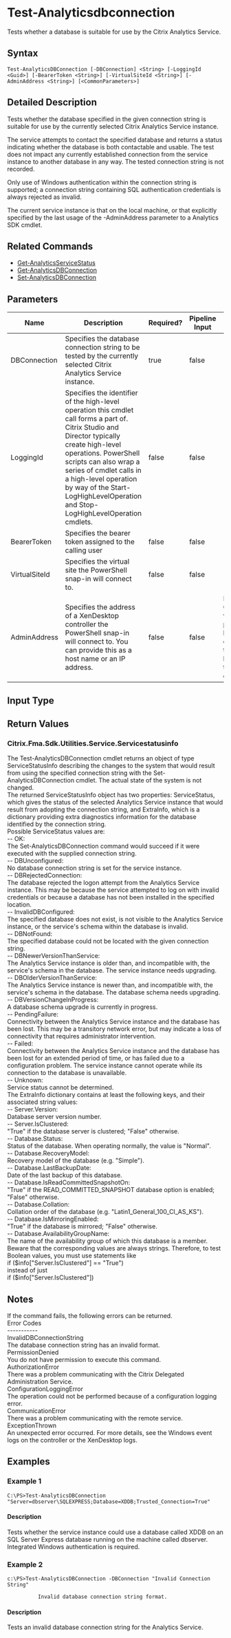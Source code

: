 ﻿
# Test-Analyticsdbconnection
Tests whether a database is suitable for use by the Citrix Analytics Service.
## Syntax
```
Test-AnalyticsDBConnection [-DBConnection] <String> [-LoggingId <Guid>] [-BearerToken <String>] [-VirtualSiteId <String>] [-AdminAddress <String>] [<CommonParameters>]
```
## Detailed Description
Tests whether the database specified in the given connection string is suitable for use by the currently selected Citrix Analytics Service instance.

The service attempts to contact the specified database and returns a status indicating whether the database is both contactable and usable. The test does not impact any currently established connection from the service instance to another database in any way. The tested connection string is not recorded.

Only use of Windows authentication within the connection string is supported; a connection string containing SQL authentication credentials is always rejected as invalid.

The current service instance is that on the local machine, or that explicitly specified by the last usage of the -AdminAddress parameter to a Analytics SDK cmdlet.


## Related Commands

* [Get-AnalyticsServiceStatus](../Get-AnalyticsServiceStatus/)
* [Get-AnalyticsDBConnection](../Get-AnalyticsDBConnection/)
* [Set-AnalyticsDBConnection](../Set-AnalyticsDBConnection/)
## Parameters
| Name   | Description | Required? | Pipeline Input | Default Value |
| --- | --- | --- | --- | --- |
| DBConnection | Specifies the database connection string to be tested by the currently selected Citrix Analytics Service instance. | true | false |  |
| LoggingId | Specifies the identifier of the high-level operation this cmdlet call forms a part of. Citrix Studio and Director typically create high-level operations. PowerShell scripts can also wrap a series of cmdlet calls in a high-level operation by way of the Start-LogHighLevelOperation and Stop-LogHighLevelOperation cmdlets. | false | false |  |
| BearerToken | Specifies the bearer token assigned to the calling user | false | false |  |
| VirtualSiteId | Specifies the virtual site the PowerShell snap-in will connect to. | false | false |  |
| AdminAddress | Specifies the address of a XenDesktop controller the PowerShell snap-in will connect to. You can provide this as a host name or an IP address. | false | false | Localhost. Once a value is provided by any cmdlet, this value becomes the default. |

## Input Type

### 

## Return Values

### Citrix.Fma.Sdk.Utilities.Service.Servicestatusinfo
The Test-AnalyticsDBConnection cmdlet returns an object of type ServiceStatusInfo describing the changes to the system that would result from using the specified connection string with the Set-AnalyticsDBConnection cmdlet. The actual state of the system is not changed.<br>The returned ServiceStatusInfo object has two properties: ServiceStatus, which gives the status of the selected Analytics Service instance that would result from adopting the connection string, and ExtraInfo, which is a dictionary providing extra diagnostics information for the database identified by the connection string.<br>Possible ServiceStatus values are:<br>-- OK:<br>The Set-AnalyticsDBConnection command would succeed if it were executed with the supplied connection string.<br>-- DBUnconfigured:<br>No database connection string is set for the service instance.<br>-- DBRejectedConnection:<br>The database rejected the logon attempt from the Analytics Service instance. This may be because the service attempted to log on with invalid credentials or because a database has not been installed in the specified location.<br>-- InvalidDBConfigured:<br>The specified database does not exist, is not visible to the Analytics Service instance, or the service's schema within the database is invalid.<br>-- DBNotFound:<br>The specified database could not be located with the given connection string.<br>-- DBNewerVersionThanService:<br>The Analytics Service instance is older than, and incompatible with, the service's schema in the database. The service instance needs upgrading.<br>-- DBOlderVersionThanService:<br>The Analytics Service instance is newer than, and incompatible with, the service's schema in the database. The database schema needs upgrading.<br>-- DBVersionChangeInProgress:<br>A database schema upgrade is currently in progress.<br>-- PendingFailure:<br>Connectivity between the Analytics Service instance and the database has been lost. This may be a transitory network error, but may indicate a loss of connectivity that requires administrator intervention.<br>-- Failed:<br>Connectivity between the Analytics Service instance and the database has been lost for an extended period of time, or has failed due to a configuration problem. The service instance cannot operate while its connection to the database is unavailable.<br>-- Unknown:<br>Service status cannot be determined.<br>The ExtraInfo dictionary contains at least the following keys, and their associated string values:<br>-- Server.Version:<br>Database server version number.<br>-- Server.IsClustered:<br>"True" if the database server is clustered; "False" otherwise.<br>-- Database.Status:<br>Status of the database. When operating normally, the value is "Normal".<br>-- Database.RecoveryModel:<br>Recovery model of the database (e.g. "Simple").<br>-- Database.LastBackupDate:<br>Date of the last backup of this database.<br>-- Database.IsReadCommittedSnapshotOn:<br>"True" if the READ\_COMMITTED\_SNAPSHOT database option is enabled; "False" otherwise.<br>-- Database.Collation:<br>Collation order of the database (e.g. "Latin1\_General\_100\_CI\_AS\_KS").<br>-- Database.IsMirroringEnabled:<br>"True" if the database is mirrored; "False" otherwise.<br>-- Database.AvailabilityGroupName:<br>The name of the availability group of which this database is a member.<br>Beware that the corresponding values are always strings. Therefore, to test Boolean values, you must use statements like<br>if (\$info\["Server.IsClustered"\] == "True")<br>instead of just<br>if (\$info\["Server.IsClustered"\])
## Notes
If the command fails, the following errors can be returned.<br>    Error Codes<br>    -----------<br>    InvalidDBConnectionString<br>        The database connection string has an invalid format.<br>    PermissionDenied<br>        You do not have permission to execute this command.<br>    AuthorizationError<br>        There was a problem communicating with the Citrix Delegated Administration Service.<br>    ConfigurationLoggingError<br>        The operation could not be performed because of a configuration logging error.<br>    CommunicationError<br>        There was a problem communicating with the remote service.<br>    ExceptionThrown<br>        An unexpected error occurred.  For more details, see the Windows event logs on the controller or the XenDesktop logs.
## Examples

### Example 1
```
C:\PS>Test-AnalyticsDBConnection "Server=dbserver\SQLEXPRESS;Database=XDDB;Trusted_Connection=True"
```
#### Description
Tests whether the service instance could use a database called XDDB on an SQL Server Express database running on the machine called dbserver. Integrated Windows authentication is required.
### Example 2
```
c:\PS>Test-AnalyticsDBConnection -DBConnection "Invalid Connection String"

          Invalid database connection string format.
```
#### Description
Tests an invalid database connection string for the Analytics Service.

